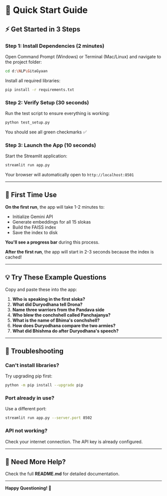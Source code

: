 # 🚀 Quick Start Guide

## ⚡ Get Started in 3 Steps

### Step 1: Install Dependencies (2 minutes)

Open Command Prompt (Windows) or Terminal (Mac/Linux) and navigate to the project folder:

```bash
cd d:\NLP\GitaGyaan
```

Install all required libraries:

```bash
pip install -r requirements.txt
```

### Step 2: Verify Setup (30 seconds)

Run the test script to ensure everything is working:

```bash
python test_setup.py
```

You should see all green checkmarks ✅

### Step 3: Launch the App (10 seconds)

Start the Streamlit application:

```bash
streamlit run app.py
```

Your browser will automatically open to `http://localhost:8501`

---

## 🎯 First Time Use

**On the first run**, the app will take 1-2 minutes to:
- Initialize Gemini API
- Generate embeddings for all 15 slokas
- Build the FAISS index
- Save the index to disk

**You'll see a progress bar** during this process.

**After the first run**, the app will start in 2-3 seconds because the index is cached!

---

## 💡 Try These Example Questions

Copy and paste these into the app:

1. **Who is speaking in the first sloka?**
2. **What did Duryodhana tell Drona?**
3. **Name three warriors from the Pandava side**
4. **Who blew the conchshell called Panchajanya?**
5. **What is the name of Bhima's conchshell?**
6. **How does Duryodhana compare the two armies?**
7. **What did Bhishma do after Duryodhana's speech?**

---

## 🔧 Troubleshooting

### Can't install libraries?
Try upgrading pip first:
```bash
python -m pip install --upgrade pip
```

### Port already in use?
Use a different port:
```bash
streamlit run app.py --server.port 8502
```

### API not working?
Check your internet connection. The API key is already configured.

---

## 📖 Need More Help?

Check the full **README.md** for detailed documentation.

---

**Happy Questioning! 🙏**
